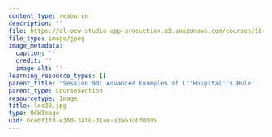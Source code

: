 ```yaml
---
content_type: resource
description: ''
file: https://ol-ocw-studio-app-production.s3.amazonaws.com/courses/18-01sc-single-variable-calculus-fall-2010/6ce0f1f0e16024f831aea3a63c6f8005_lec36.jpg
file_type: image/jpeg
image_metadata:
  caption: ''
  credit: ''
  image-alt: ''
learning_resource_types: []
parent_title: 'Session 90: Advanced Examples of L''Hospital''s Rule'
parent_type: CourseSection
resourcetype: Image
title: lec36.jpg
type: OCWImage
uid: 6ce0f1f0-e160-24f8-31ae-a3a63c6f8005
---
```

